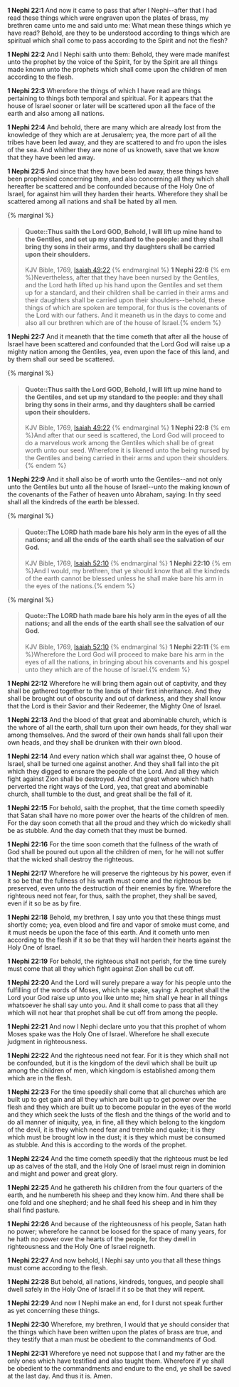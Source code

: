 **1 Nephi 22:1** And now it came to pass that after I Nephi--after that I had read these things which were engraven upon the plates of brass, my brethren came unto me and said unto me: What mean these things which ye have read? Behold, are they to be understood according to things which are spiritual which shall come to pass according to the Spirit and not the flesh?

**1 Nephi 22:2** And I Nephi saith unto them: Behold, they were made manifest unto the prophet by the voice of the Spirit, for by the Spirit are all things made known unto the prophets which shall come upon the children of men according to the flesh.

**1 Nephi 22:3** Wherefore the things of which I have read are things pertaining to things both temporal and spiritual. For it appears that the house of Israel sooner or later will be scattered upon all the face of the earth and also among all nations.

**1 Nephi 22:4** And behold, there are many which are already lost from the knowledge of they which are at Jerusalem; yea, the more part of all the tribes have been led away, and they are scattered to and fro upon the isles of the sea. And whither they are none of us knoweth, save that we know that they have been led away.

**1 Nephi 22:5** And since that they have been led away, these things have been prophesied concerning them, and also concerning all they which shall hereafter be scattered and be confounded because of the Holy One of Israel, for against him will they harden their hearts. Wherefore they shall be scattered among all nations and shall be hated by all men.

{% marginal %}
> #### Quote::Thus saith the Lord GOD, Behold, I will lift up mine hand to the Gentiles, and set up my standard to the people: and they shall bring thy sons in their arms, and thy daughters shall be carried upon their shoulders.
> KJV Bible, 1769, [Isaiah 49:22](http://www.kingjamesbibleonline.org/Isaiah-Chapter-49/)
{% endmarginal %}
**1 Nephi 22:6** {% em %}Nevertheless, after that they have been nursed by the Gentiles, and the Lord hath lifted up his hand upon the Gentiles and set them up for a standard, and their children shall be carried in their arms and their daughters shall be carried upon their shoulders--behold, these things of which are spoken are temporal, for thus is the covenants of the Lord with our fathers. And it meaneth us in the days to come and also all our brethren which are of the house of Israel.{% endem %}

**1 Nephi 22:7** And it meaneth that the time cometh that after all the house of Israel have been scattered and confounded that the Lord God will raise up a mighty nation among the Gentiles, yea, even upon the face of this land, and by them shall our seed be scattered.

{% marginal %}
> #### Quote::Thus saith the Lord GOD, Behold, I will lift up mine hand to the Gentiles, and set up my standard to the people: and they shall bring thy sons in their arms, and thy daughters shall be carried upon their shoulders.
> KJV Bible, 1769, [Isaiah 49:22](http://www.kingjamesbibleonline.org/Isaiah-Chapter-49/)
{% endmarginal %}
**1 Nephi 22:8** {% em %}And after that our seed is scattered, the Lord God will proceed to do a marvelous work among the Gentiles which shall be of great worth unto our seed. Wherefore it is likened unto the being nursed by the Gentiles and being carried in their arms and upon their shoulders.{% endem %}

**1 Nephi 22:9** And it shall also be of worth unto the Gentiles--and not only unto the Gentiles but unto all the house of Israel--unto the making known of the covenants of the Father of heaven unto Abraham, saying: In thy seed shall all the kindreds of the earth be blessed.

{% marginal %}
> #### Quote::The LORD hath made bare his holy arm in the eyes of all the nations; and all the ends of the earth shall see the salvation of our God.
> KJV Bible, 1769, [Isaiah 52:10](http://www.kingjamesbibleonline.org/Isaiah-Chapter-52/)
{% endmarginal %}
**1 Nephi 22:10** {% em %}And I would, my brethren, that ye should know that all the kindreds of the earth cannot be blessed unless he shall make bare his arm in the eyes of the nations.{% endem %}

{% marginal %}
> #### Quote::The LORD hath made bare his holy arm in the eyes of all the nations; and all the ends of the earth shall see the salvation of our God.
> KJV Bible, 1769, [Isaiah 52:10](http://www.kingjamesbibleonline.org/Isaiah-Chapter-52/)
{% endmarginal %}
**1 Nephi 22:11** {% em %}Wherefore the Lord God will proceed to make bare his arm in the eyes of all the nations, in bringing about his covenants and his gospel unto they which are of the house of Israel.{% endem %}

**1 Nephi 22:12** Wherefore he will bring them again out of captivity, and they shall be gathered together to the lands of their first inheritance. And they shall be brought out of obscurity and out of darkness, and they shall know that the Lord is their Savior and their Redeemer, the Mighty One of Israel.

**1 Nephi 22:13** And the blood of that great and abominable church, which is the whore of all the earth, shall turn upon their own heads, for they shall war among themselves. And the sword of their own hands shall fall upon their own heads, and they shall be drunken with their own blood.

**1 Nephi 22:14** And every nation which shall war against thee, O house of Israel, shall be turned one against another. And they shall fall into the pit which they digged to ensnare the people of the Lord. And all they which fight against Zion shall be destroyed. And that great whore which hath perverted the right ways of the Lord, yea, that great and abominable church, shall tumble to the dust, and great shall be the fall of it.

**1 Nephi 22:15** For behold, saith the prophet, that the time cometh speedily that Satan shall have no more power over the hearts of the children of men. For the day soon cometh that all the proud and they which do wickedly shall be as stubble. And the day cometh that they must be burned.

**1 Nephi 22:16** For the time soon cometh that the fullness of the wrath of God shall be poured out upon all the children of men, for he will not suffer that the wicked shall destroy the righteous.

**1 Nephi 22:17** Wherefore he will preserve the righteous by his power, even if it so be that the fullness of his wrath must come and the righteous be preserved, even unto the destruction of their enemies by fire. Wherefore the righteous need not fear, for thus, saith the prophet, they shall be saved, even if it so be as by fire.

**1 Nephi 22:18** Behold, my brethren, I say unto you that these things must shortly come; yea, even blood and fire and vapor of smoke must come, and it must needs be upon the face of this earth. And it cometh unto men according to the flesh if it so be that they will harden their hearts against the Holy One of Israel.

**1 Nephi 22:19** For behold, the righteous shall not perish, for the time surely must come that all they which fight against Zion shall be cut off.

**1 Nephi 22:20** And the Lord will surely prepare a way for his people unto the fulfilling of the words of Moses, which he spake, saying: A prophet shall the Lord your God raise up unto you like unto me; him shall ye hear in all things whatsoever he shall say unto you. And it shall come to pass that all they which will not hear that prophet shall be cut off from among the people.

**1 Nephi 22:21** And now I Nephi declare unto you that this prophet of whom Moses spake was the Holy One of Israel. Wherefore he shall execute judgment in righteousness.

**1 Nephi 22:22** And the righteous need not fear. For it is they which shall not be confounded, but it is the kingdom of the devil which shall be built up among the children of men, which kingdom is established among them which are in the flesh.

**1 Nephi 22:23** For the time speedily shall come that all churches which are built up to get gain and all they which are built up to get power over the flesh and they which are built up to become popular in the eyes of the world and they which seek the lusts of the flesh and the things of the world and to do all manner of iniquity, yea, in fine, all they which belong to the kingdom of the devil, it is they which need fear and tremble and quake; it is they which must be brought low in the dust; it is they which must be consumed as stubble. And this is according to the words of the prophet.

**1 Nephi 22:24** And the time cometh speedily that the righteous must be led up as calves of the stall, and the Holy One of Israel must reign in dominion and might and power and great glory.

**1 Nephi 22:25** And he gathereth his children from the four quarters of the earth, and he numbereth his sheep and they know him. And there shall be one fold and one shepherd; and he shall feed his sheep and in him they shall find pasture.

**1 Nephi 22:26** And because of the righteousness of his people, Satan hath no power; wherefore he cannot be loosed for the space of many years, for he hath no power over the hearts of the people, for they dwell in righteousness and the Holy One of Israel reigneth.

**1 Nephi 22:27** And now behold, I Nephi say unto you that all these things must come according to the flesh.

**1 Nephi 22:28** But behold, all nations, kindreds, tongues, and people shall dwell safely in the Holy One of Israel if it so be that they will repent.

**1 Nephi 22:29** And now I Nephi make an end, for I durst not speak further as yet concerning these things.

**1 Nephi 22:30** Wherefore, my brethren, I would that ye should consider that the things which have been written upon the plates of brass are true, and they testify that a man must be obedient to the commandments of God.

**1 Nephi 22:31** Wherefore ye need not suppose that I and my father are the only ones which have testified and also taught them. Wherefore if ye shall be obedient to the commandments and endure to the end, ye shall be saved at the last day. And thus it is. Amen.

